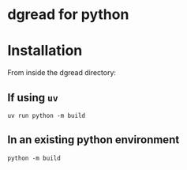 # dgread for python

# Installation
From inside the dgread directory:

## If using `uv`
```
uv run python -m build
```

## In an existing python environment
```
python -m build
```
